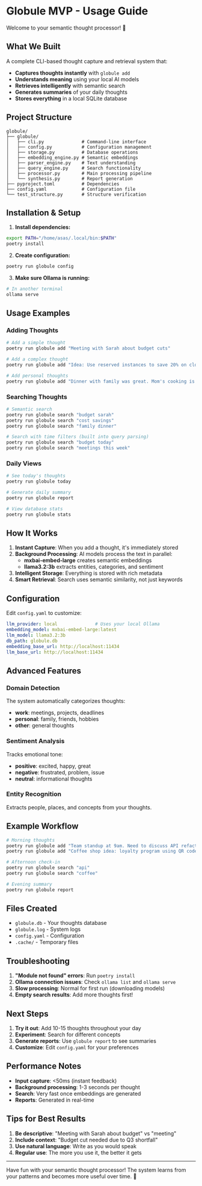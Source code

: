# Globule MVP - Usage Guide

Welcome to your semantic thought processor! 🎉

## What We Built

A complete CLI-based thought capture and retrieval system that:

- **Captures thoughts instantly** with `globule add`
- **Understands meaning** using your local AI models
- **Retrieves intelligently** with semantic search
- **Generates summaries** of your daily thoughts
- **Stores everything** in a local SQLite database

## Project Structure

```
globule/
├── globule/
│   ├── cli.py              # Command-line interface
│   ├── config.py           # Configuration management
│   ├── storage.py          # Database operations
│   ├── embedding_engine.py # Semantic embeddings
│   ├── parser_engine.py    # Text understanding
│   ├── query_engine.py     # Search functionality
│   ├── processor.py        # Main processing pipeline
│   └── synthesis.py        # Report generation
├── pyproject.toml          # Dependencies
├── config.yaml             # Configuration file
└── test_structure.py       # Structure verification
```

## Installation & Setup

1. **Install dependencies:**
```bash
export PATH="/home/asas/.local/bin:$PATH"
poetry install
```

2. **Create configuration:**
```bash
poetry run globule config
```

3. **Make sure Ollama is running:**
```bash
# In another terminal
ollama serve
```

## Usage Examples

### Adding Thoughts
```bash
# Add a simple thought
poetry run globule add "Meeting with Sarah about budget cuts"

# Add a complex thought
poetry run globule add "Idea: Use reserved instances to save 20% on cloud costs. Sarah suggested this during budget meeting."

# Add personal thoughts
poetry run globule add "Dinner with family was great. Mom's cooking is amazing as always."
```

### Searching Thoughts
```bash
# Semantic search
poetry run globule search "budget sarah"
poetry run globule search "cost savings"
poetry run globule search "family dinner"

# Search with time filters (built into query parsing)
poetry run globule search "budget today"
poetry run globule search "meetings this week"
```

### Daily Views
```bash
# See today's thoughts
poetry run globule today

# Generate daily summary
poetry run globule report

# View database stats
poetry run globule stats
```

## How It Works

1. **Instant Capture**: When you add a thought, it's immediately stored
2. **Background Processing**: AI models process the text in parallel:
   - **mxbai-embed-large** creates semantic embeddings
   - **llama3.2:3b** extracts entities, categories, and sentiment
3. **Intelligent Storage**: Everything is stored with rich metadata
4. **Smart Retrieval**: Search uses semantic similarity, not just keywords

## Configuration

Edit `config.yaml` to customize:

```yaml
llm_provider: local              # Uses your local Ollama
embedding_model: mxbai-embed-large:latest
llm_model: llama3.2:3b
db_path: globule.db
embedding_base_url: http://localhost:11434
llm_base_url: http://localhost:11434
```

## Advanced Features

### Domain Detection
The system automatically categorizes thoughts:
- **work**: meetings, projects, deadlines
- **personal**: family, friends, hobbies
- **other**: general thoughts

### Sentiment Analysis
Tracks emotional tone:
- **positive**: excited, happy, great
- **negative**: frustrated, problem, issue
- **neutral**: informational thoughts

### Entity Recognition
Extracts people, places, and concepts from your thoughts.

## Example Workflow

```bash
# Morning thoughts
poetry run globule add "Team standup at 9am. Need to discuss API refactoring."
poetry run globule add "Coffee shop idea: loyalty program using QR codes"

# Afternoon check-in
poetry run globule search "api"
poetry run globule search "coffee"

# Evening summary
poetry run globule report
```

## Files Created

- `globule.db` - Your thoughts database
- `globule.log` - System logs
- `config.yaml` - Configuration
- `.cache/` - Temporary files

## Troubleshooting

1. **"Module not found" errors**: Run `poetry install`
2. **Ollama connection issues**: Check `ollama list` and `ollama serve`
3. **Slow processing**: Normal for first run (downloading models)
4. **Empty search results**: Add more thoughts first!

## Next Steps

1. **Try it out**: Add 10-15 thoughts throughout your day
2. **Experiment**: Search for different concepts
3. **Generate reports**: Use `globule report` to see summaries
4. **Customize**: Edit `config.yaml` for your preferences

## Performance Notes

- **Input capture**: <50ms (instant feedback)
- **Background processing**: 1-3 seconds per thought
- **Search**: Very fast once embeddings are generated
- **Reports**: Generated in real-time

## Tips for Best Results

1. **Be descriptive**: "Meeting with Sarah about budget" vs "meeting"
2. **Include context**: "Budget cut needed due to Q3 shortfall"
3. **Use natural language**: Write as you would speak
4. **Regular use**: The more you use it, the better it gets

---

Have fun with your semantic thought processor! The system learns from your patterns and becomes more useful over time. 🚀